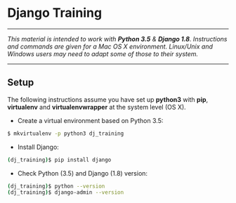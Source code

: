# Django Training
* * *
*This material is intended to work with **Python 3.5** & **Django 1.8**. Instructions and commands are given for a Mac OS X environment. Linux/Unix and Windows users may need to adapt some of those to their system.*
* * *

## Setup
The following instructions assume you have set up **python3** with **pip**, **virtualenv** and **virtualenvwrapper** at the system level (OS X).

- Create a virtual environment based on Python 3.5:

```bash
$ mkvirtualenv -p python3 dj_training
```  

- Install Django:

```bash
(dj_training)$ pip install django
```  

- Check Python (3.5) and Django (1.8) version:

```bash
(dj_training)$ python --version
(dj_training)$ django-admin --version
```  